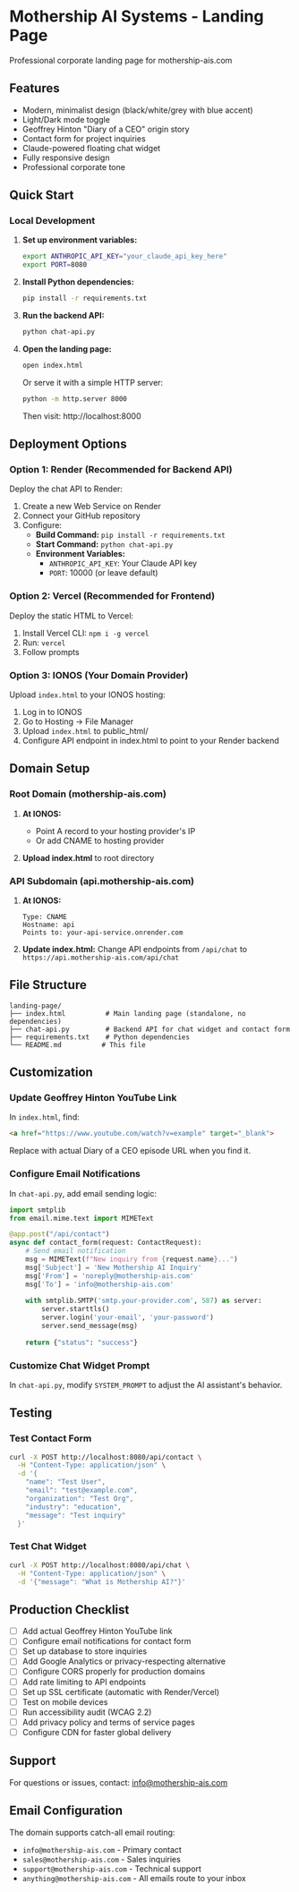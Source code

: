 # Mothership AI Systems - Landing Page

Professional corporate landing page for mothership-ais.com

## Features

- Modern, minimalist design (black/white/grey with blue accent)
- Light/Dark mode toggle
- Geoffrey Hinton "Diary of a CEO" origin story
- Contact form for project inquiries
- Claude-powered floating chat widget
- Fully responsive design
- Professional corporate tone

## Quick Start

### Local Development

1. **Set up environment variables:**
   ```bash
   export ANTHROPIC_API_KEY="your_claude_api_key_here"
   export PORT=8080
   ```

2. **Install Python dependencies:**
   ```bash
   pip install -r requirements.txt
   ```

3. **Run the backend API:**
   ```bash
   python chat-api.py
   ```

4. **Open the landing page:**
   ```bash
   open index.html
   ```
   Or serve it with a simple HTTP server:
   ```bash
   python -m http.server 8000
   ```
   Then visit: http://localhost:8000

## Deployment Options

### Option 1: Render (Recommended for Backend API)

Deploy the chat API to Render:

1. Create a new Web Service on Render
2. Connect your GitHub repository
3. Configure:
   - **Build Command:** `pip install -r requirements.txt`
   - **Start Command:** `python chat-api.py`
   - **Environment Variables:**
     - `ANTHROPIC_API_KEY`: Your Claude API key
     - `PORT`: 10000 (or leave default)

### Option 2: Vercel (Recommended for Frontend)

Deploy the static HTML to Vercel:

1. Install Vercel CLI: `npm i -g vercel`
2. Run: `vercel`
3. Follow prompts

### Option 3: IONOS (Your Domain Provider)

Upload `index.html` to your IONOS hosting:

1. Log in to IONOS
2. Go to Hosting → File Manager
3. Upload `index.html` to public_html/
4. Configure API endpoint in index.html to point to your Render backend

## Domain Setup

### Root Domain (mothership-ais.com)

1. **At IONOS:**
   - Point A record to your hosting provider's IP
   - Or add CNAME to hosting provider

2. **Upload index.html** to root directory

### API Subdomain (api.mothership-ais.com)

1. **At IONOS:**
   ```
   Type: CNAME
   Hostname: api
   Points to: your-api-service.onrender.com
   ```

2. **Update index.html:**
   Change API endpoints from `/api/chat` to `https://api.mothership-ais.com/api/chat`

## File Structure

```
landing-page/
├── index.html          # Main landing page (standalone, no dependencies)
├── chat-api.py         # Backend API for chat widget and contact form
├── requirements.txt    # Python dependencies
└── README.md          # This file
```

## Customization

### Update Geoffrey Hinton YouTube Link

In `index.html`, find:
```html
<a href="https://www.youtube.com/watch?v=example" target="_blank">
```

Replace with actual Diary of a CEO episode URL when you find it.

### Configure Email Notifications

In `chat-api.py`, add email sending logic:

```python
import smtplib
from email.mime.text import MIMEText

@app.post("/api/contact")
async def contact_form(request: ContactRequest):
    # Send email notification
    msg = MIMEText(f"New inquiry from {request.name}...")
    msg['Subject'] = 'New Mothership AI Inquiry'
    msg['From'] = 'noreply@mothership-ais.com'
    msg['To'] = 'info@mothership-ais.com'
    
    with smtplib.SMTP('smtp.your-provider.com', 587) as server:
        server.starttls()
        server.login('your-email', 'your-password')
        server.send_message(msg)
    
    return {"status": "success"}
```

### Customize Chat Widget Prompt

In `chat-api.py`, modify `SYSTEM_PROMPT` to adjust the AI assistant's behavior.

## Testing

### Test Contact Form
```bash
curl -X POST http://localhost:8080/api/contact \
  -H "Content-Type: application/json" \
  -d '{
    "name": "Test User",
    "email": "test@example.com",
    "organization": "Test Org",
    "industry": "education",
    "message": "Test inquiry"
  }'
```

### Test Chat Widget
```bash
curl -X POST http://localhost:8080/api/chat \
  -H "Content-Type: application/json" \
  -d '{"message": "What is Mothership AI?"}'
```

## Production Checklist

- [ ] Add actual Geoffrey Hinton YouTube link
- [ ] Configure email notifications for contact form
- [ ] Set up database to store inquiries
- [ ] Add Google Analytics or privacy-respecting alternative
- [ ] Configure CORS properly for production domains
- [ ] Add rate limiting to API endpoints
- [ ] Set up SSL certificate (automatic with Render/Vercel)
- [ ] Test on mobile devices
- [ ] Run accessibility audit (WCAG 2.2)
- [ ] Add privacy policy and terms of service pages
- [ ] Configure CDN for faster global delivery

## Support

For questions or issues, contact: info@mothership-ais.com

## Email Configuration

The domain supports catch-all email routing:
- `info@mothership-ais.com` - Primary contact
- `sales@mothership-ais.com` - Sales inquiries
- `support@mothership-ais.com` - Technical support
- `anything@mothership-ais.com` - All emails route to your inbox

